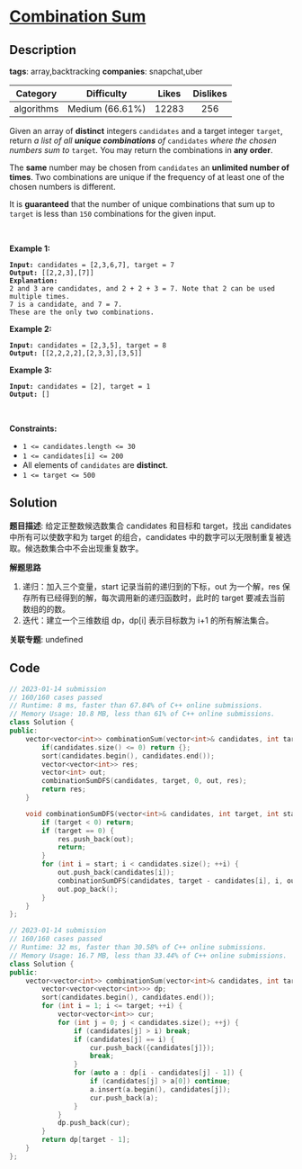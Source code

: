 # [Combination Sum](https://leetcode.com/problems/combination-sum/description/)

## Description

**tags**: array,backtracking
**companies**: snapchat,uber

| Category | Difficulty | Likes | Dislikes |
| :------: | :--------: | :---: | :------: |
| algorithms | Medium (66.61%) | 12283 | 256 |

<p>Given an array of <strong>distinct</strong> integers <code>candidates</code> and a target integer <code>target</code>, return <em>a list of all <strong>unique combinations</strong> of </em><code>candidates</code><em> where the chosen numbers sum to </em><code>target</code><em>.</em> You may return the combinations in <strong>any order</strong>.</p>

<p>The <strong>same</strong> number may be chosen from <code>candidates</code> an <strong>unlimited number of times</strong>. Two combinations are unique if the frequency of at least one of the chosen numbers is different.</p>

<p>It is <strong>guaranteed</strong> that the number of unique combinations that sum up to <code>target</code> is less than <code>150</code> combinations for the given input.</p>

<p>&nbsp;</p>
<p><strong>Example 1:</strong></p>

<pre><code><strong>Input:</strong> candidates = [2,3,6,7], target = 7
<strong>Output:</strong> [[2,2,3],[7]]
<strong>Explanation:</strong>
2 and 3 are candidates, and 2 + 2 + 3 = 7. Note that 2 can be used multiple times.
7 is a candidate, and 7 = 7.
These are the only two combinations.</code></pre>

<p><strong>Example 2:</strong></p>

<pre><code><strong>Input:</strong> candidates = [2,3,5], target = 8
<strong>Output:</strong> [[2,2,2,2],[2,3,3],[3,5]]</code></pre>

<p><strong>Example 3:</strong></p>

<pre><code><strong>Input:</strong> candidates = [2], target = 1
<strong>Output:</strong> []</code></pre>

<p>&nbsp;</p>
<p><strong>Constraints:</strong></p>

<ul>
	<li><code>1 &lt;= candidates.length &lt;= 30</code></li>
	<li><code>1 &lt;= candidates[i] &lt;= 200</code></li>
	<li>All elements of <code>candidates</code> are <strong>distinct</strong>.</li>
	<li><code>1 &lt;= target &lt;= 500</code></li>
</ul>

## Solution

**题目描述**: 给定正整数候选数集合 candidates 和目标和 target，找出 candidates 中所有可以使数字和为 target 的组合，candidates 中的数字可以无限制重复被选取。候选数集合中不会出现重复数字。

**解题思路**

1. 递归：加入三个变量，start 记录当前的递归到的下标，out 为一个解，res 保存所有已经得到的解，每次调用新的递归函数时，此时的 target 要减去当前数组的的数。
2. 迭代：建立一个三维数组 dp，dp[i] 表示目标数为 i+1 的所有解法集合。

**关联专题**: undefined

## Code

```cpp
// 2023-01-14 submission
// 160/160 cases passed
// Runtime: 8 ms, faster than 67.84% of C++ online submissions.
// Memory Usage: 10.8 MB, less than 61% of C++ online submissions.
class Solution {
public:
    vector<vector<int>> combinationSum(vector<int>& candidates, int target) {
        if(candidates.size() <= 0) return {};
        sort(candidates.begin(), candidates.end());
        vector<vector<int>> res;
        vector<int> out;
        combinationSumDFS(candidates, target, 0, out, res);
        return res;
    }

    void combinationSumDFS(vector<int>& candidates, int target, int start, vector<int>& out, vector<vector<int>>& res) {
        if (target < 0) return;
        if (target == 0) {
            res.push_back(out);
            return;
        }
        for (int i = start; i < candidates.size(); ++i) {
            out.push_back(candidates[i]);
            combinationSumDFS(candidates, target - candidates[i], i, out, res);
            out.pop_back();
        }
    }
};
```

```cpp
// 2023-01-14 submission
// 160/160 cases passed
// Runtime: 32 ms, faster than 30.58% of C++ online submissions.
// Memory Usage: 16.7 MB, less than 33.44% of C++ online submissions.
class Solution {
public:
    vector<vector<int>> combinationSum(vector<int>& candidates, int target) {
        vector<vector<vector<int>>> dp;
        sort(candidates.begin(), candidates.end());
        for (int i = 1; i <= target; ++i) {
            vector<vector<int>> cur;
            for (int j = 0; j < candidates.size(); ++j) {
                if (candidates[j] > i) break;
                if (candidates[j] == i) {
                    cur.push_back({candidates[j]});
                    break;
                }
                for (auto a : dp[i - candidates[j] - 1]) {
                    if (candidates[j] > a[0]) continue;
                    a.insert(a.begin(), candidates[j]);
                    cur.push_back(a);
                }
            }
            dp.push_back(cur);
        }
        return dp[target - 1];
    }
};
```
